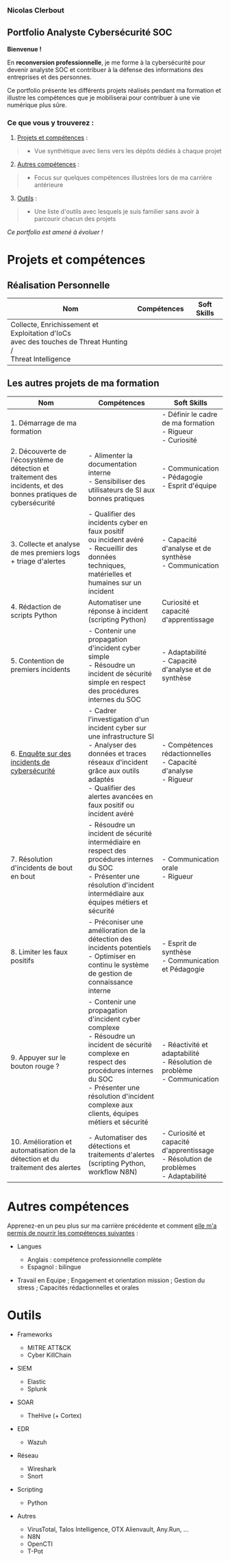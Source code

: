 
### Nicolas Clerbout

## Portfolio Analyste Cybersécurité SOC

**Bienvenue !**

En **reconversion professionnelle**, je me forme à la cybersécurité pour devenir analyste SOC et contribuer à la défense des informations des entreprises et des personnes.

Ce portfolio présente les différents projets réalisés pendant ma formation et illustre les compétences que je mobiliserai pour contribuer à une vie numérique plus sûre.


### Ce que vous y trouverez :

1. [Projets et compétences](#projets-et-compétences) :

> - Vue synthétique avec liens vers les dépôts dédiés à chaque projet

2. [Autres compétences](#autres-compétences) :

> - Focus sur quelques compétences illustrées lors de ma carrière antérieure

3. [Outils](#outils) :

> - Une liste d'outils avec lesquels je suis familier sans avoir à parcourir chacun des projets

*Ce portfolio est amené à évoluer !*


# Projets et compétences

## Réalisation Personnelle

| Nom                                                                                                             | Compétences | Soft Skills |
|-----------------------------------------------------------------------------------------------------------------|-------------|-------------|
|Collecte, Enrichissement et Exploitation d'IoCs<br> avec des touches de Threat Hunting /<br> Threat Intelligence |             |             |


## Les autres projets de ma formation

|Nom | Compétences | Soft Skills |
|----|-------------|-------------|
|1. Démarrage de ma formation | | - Définir le cadre de ma formation<br> - Rigueur<br> - Curiosité |
|2. Découverte de l'écosystème de détection et traitement des incidents, et des bonnes pratiques de cybersécurité | - Alimenter la documentation interne<br> - Sensibiliser des utilisateurs de SI aux bonnes pratiques | - Communication<br> - Pédagogie<br> - Esprit d'équipe |
|3. Collecte et analyse de mes premiers logs<br> + triage d'alertes | - Qualifier des incidents cyber en faux positif<br> ou incident avéré<br> - Recueillir des données techniques, matérielles et humaines sur un incident | - Capacité d'analyse et de synthèse<br> - Communication |
|4. Rédaction de scripts Python | Automatiser une réponse à incident<br> (scripting Python) | Curiosité et capacité d'apprentissage |
|5. Contention de premiers incidents | - Contenir une propagation d'incident cyber simple<br> - Résoudre un incident de sécurité simple en respect des procédures internes du SOC | - Adaptabilité<br> - Capacité d'analyse et de synthèse |
|6. [Enquête sur des incidents de cybersécurité](https://github.com/nclerbout/6-Enquete/tree/main) | - Cadrer l'investigation d'un incident cyber sur une infrastructure SI<br> - Analyser des données et traces réseaux d'incident grâce aux outils adaptés<br> - Qualifier des alertes avancées en faux positif ou incident avéré | - Compétences rédactionnelles<br> - Capacité d'analyse<br> - Rigueur |
|7. Résolution d'incidents de bout en bout | - Résoudre un incident de sécurité intermédiaire en respect des procédures internes du SOC<br> - Présenter une résolution d'incident intermédiaire aux équipes métiers et sécurité | - Communication orale<br> - Rigueur |
|8. Limiter les faux positifs | - Préconiser une amélioration de la détection des incidents potentiels<br> - Optimiser en continu le système de gestion de connaissance interne | - Esprit de synthèse<br> - Communication et Pédagogie |
|9. Appuyer sur le bouton rouge ? | - Contenir une propagation d'incident cyber complexe<br> - Résoudre un incident de sécurité complexe en respect des procédures internes du SOC<br> - Présenter une résolution d'incident complexe aux clients, équipes métiers et sécurité | - Réactivité et adaptabilité<br> - Résolution de problème<br> - Communication |
|10. Amélioration et automatisation de la détection et du traitement des alertes | - Automatiser des détections et traitements d'alertes<br> (scripting Python, workflow N8N) | - Curiosité et capacité d'apprentissage<br> - Résolution de problèmes<br> - Adaptabilité |

# Autres compétences

Apprenez-en un peu plus sur ma carrière précédente et comment [elle m'a permis de nourrir les compétences suivantes](https://www.google.com) :
- Langues
  - Anglais : compétence professionnelle complète
  - Espagnol : bilingue

- Travail en Equipe ; Engagement et orientation mission ; Gestion du stress ; Capacités rédactionnelles et orales


# Outils

- Frameworks
  - MITRE ATT&CK
  - Cyber KillChain

- SIEM
  - Elastic
  - Splunk

- SOAR
  - TheHive (+ Cortex)

- EDR
  - Wazuh

- Réseau
  - Wireshark
  - Snort

- Scripting
  - Python

- Autres
  - VirusTotal, Talos Intelligence, OTX Alienvault, Any.Run, ...
  - N8N
  - OpenCTI
  - T-Pot



